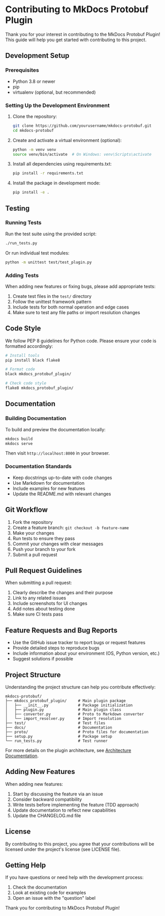 # Contributing to MkDocs Protobuf Plugin

Thank you for your interest in contributing to the MkDocs Protobuf Plugin! This guide will help you get started with contributing to this project.

## Development Setup

### Prerequisites

- Python 3.8 or newer
- pip
- virtualenv (optional, but recommended)

### Setting Up the Development Environment

1. Clone the repository:
   ```bash
   git clone https://github.com/yourusername/mkdocs-protobuf.git
   cd mkdocs-protobuf
   ```

2. Create and activate a virtual environment (optional):
   ```bash
   python -m venv venv
   source venv/bin/activate  # On Windows: venv\Scripts\activate
   ```

3. Install all dependencies using requirements.txt:
   ```bash
   pip install -r requirements.txt
   ```

4. Install the package in development mode:
   ```bash
   pip install -e .
   ```

## Testing

### Running Tests

Run the test suite using the provided script:

```bash
./run_tests.py
```

Or run individual test modules:

```bash
python -m unittest test/test_plugin.py
```

### Adding Tests

When adding new features or fixing bugs, please add appropriate tests:

1. Create test files in the `test/` directory
2. Follow the unittest framework pattern
3. Include tests for both normal operation and edge cases
4. Make sure to test any file paths or import resolution changes

## Code Style

We follow PEP 8 guidelines for Python code. Please ensure your code is formatted accordingly:

```bash
# Install tools
pip install black flake8

# Format code
black mkdocs_protobuf_plugin/

# Check code style
flake8 mkdocs_protobuf_plugin/
```

## Documentation

### Building Documentation

To build and preview the documentation locally:

```bash
mkdocs build
mkdocs serve
```

Then visit `http://localhost:8000` in your browser.

### Documentation Standards

- Keep docstrings up-to-date with code changes
- Use Markdown for documentation
- Include examples for new features
- Update the README.md with relevant changes

## Git Workflow

1. Fork the repository
2. Create a feature branch: `git checkout -b feature-name`
3. Make your changes
4. Run tests to ensure they pass
5. Commit your changes with clear messages
6. Push your branch to your fork
7. Submit a pull request

## Pull Request Guidelines

When submitting a pull request:

1. Clearly describe the changes and their purpose
2. Link to any related issues
3. Include screenshots for UI changes
4. Add notes about testing done
5. Make sure CI tests pass

## Feature Requests and Bug Reports

- Use the GitHub issue tracker to report bugs or request features
- Provide detailed steps to reproduce bugs
- Include information about your environment (OS, Python version, etc.)
- Suggest solutions if possible

## Project Structure

Understanding the project structure can help you contribute effectively:

```
mkdocs-protobuf/
├── mkdocs_protobuf_plugin/     # Main plugin package
│   ├── __init__.py             # Package initialization
│   ├── plugin.py               # Main plugin class
│   ├── converter.py            # Proto to Markdown converter
│   └── import_resolver.py      # Import resolution
├── test/                       # Test files
├── docs/                       # Documentation
├── proto/                      # Proto files for documentation
├── setup.py                    # Package setup
└── run_tests.py                # Test runner
```

For more details on the plugin architecture, see [Architecture Documentation](docs/architecture.md).

## Adding New Features

When adding new features:

1. Start by discussing the feature via an issue
2. Consider backward compatibility
3. Write tests before implementing the feature (TDD approach)
4. Update documentation to reflect new capabilities
5. Update the CHANGELOG.md file

## License

By contributing to this project, you agree that your contributions will be licensed under the project's license (see LICENSE file).

## Getting Help

If you have questions or need help with the development process:

1. Check the documentation
2. Look at existing code for examples
3. Open an issue with the "question" label

Thank you for contributing to MkDocs Protobuf Plugin!
